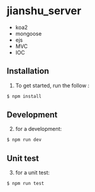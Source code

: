# jianshu_server

+ koa2
+ mongoose
+ ejs
+ MVC
+ IOC

## Installation

1. To get started, run the follow :

```bash
$ npm install
```

## Development

2. for a development:

```bash
$ npm run dev
```

## Unit test

3. for a unit test:

```bash
$ npm run test
```

